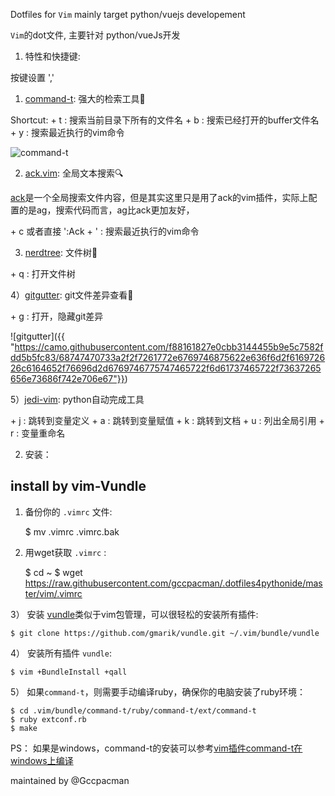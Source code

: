 Dotfiles for `Vim` mainly target python/vuejs developement

`Vim`的dot文件, 主要针对 python/vueJs开发

1. 特性和快捷键:

<leader> 按键设置 ','

1) [command-t](https://github.com/wincent/command-t): 强大的检索工具🔧

Shortcut:
<leader> + t : 搜索当前目录下所有的文件名
<leader> + b : 搜索已经打开的buffer文件名
<leader> + y : 搜索最近执行的vim命令

![command-t]({{http://gccpacman.com/assets/images/commandt1.png}})

2) [ack.vim](https://github.com/mileszs/ack.vim): 全局文本搜索🔍

[ack](https://github.com/davidgiven/ack)是一个全局搜索文件内容，但是其实这里只是用了ack的vim插件，实际上配置的是ag，搜索代码而言，ag比ack更加友好，

<leader> + c 或者直接 ':Ack + ' : 搜索最近执行的vim命令

3) [nerdtree](https://github.com/scrooloose/nerdtree): 文件树🌲

<leader> + q : 打开文件树

4）[gitgutter](https://github.com/airblade/vim-gitgutter): git文件差异查看📃

<leader> + g : 打开，隐藏git差异

![gitgutter]({{ "https://camo.githubusercontent.com/f88161827e0cbb3144455b9e5c7582fdd5b5fc83/68747470733a2f2f7261772e6769746875622e636f6d2f616972626c6164652f76696d2d6769746775747465722f6d61737465722f73637265656e73686f742e706e67"}})

5）[jedi-vim](https://github.com/davidhalter/jedi-vim): python自动完成工具

<leader> + j : 跳转到变量定义
<leader> + a : 跳转到变量赋值
<leader> + k : 跳转到文档
<leader> + u : 列出全局引用
<leader> + r : 变量重命名

2. 安装：


## install by vim-Vundle

1) 备份你的 `.vimrc` 文件:

    $ mv .vimrc .vimrc.bak

2) 用wget获取 `.vimrc` :

    $ cd ~
    $ wget https://raw.githubusercontent.com/gccpacman/.dotfiles4pythonide/master/vim/.vimrc


3） 安装 [vundle](https://github.com/VundleVim/Vundle.vim)类似于vim包管理，可以很轻松的安装所有插件:

    $ git clone https://github.com/gmarik/vundle.git ~/.vim/bundle/vundle

4） 安装所有插件 ```vundle```:

    $ vim +BundleInstall +qall

5） 如果`command-t`，则需要手动编译ruby，确保你的电脑安装了ruby环境：

    $ cd .vim/bundle/command-t/ruby/command-t/ext/command-t
    $ ruby extconf.rb
    $ make

PS： 如果是windows，command-t的安装可以参考[vim插件command-t在windows上编译](http://gccpacman.com/2017/10/24/vim%E6%8F%92%E4%BB%B6command-t%E5%9C%A8windows%E4%B8%8A%E7%BC%96%E8%AF%91)

maintained by @Gccpacman